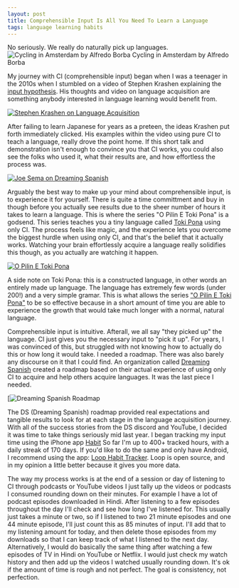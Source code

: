 ```yaml
---
layout: post
title: Comprehensible Input Is All You Need To Learn a Language
tags: language learning habits
---
```


No seriously. We really do naturally pick up languages.
![Cycling in Amsterdam by Alfredo Borba](https://upload.wikimedia.org/wikipedia/commons/thumb/0/04/Cycling_Amsterdam_03.jpg/960px-Cycling_Amsterdam_03.jpg?20140811165132) Cycling in Amsterdam by Alfredo Borba   

My journey with CI (comprehensible input) began when I was a teenager in the 2010s when I stumbled on a video of Stephen Krashen explaining the [input hypothesis](https://en.wikipedia.org/wiki/Input_hypothesis). His thoughts and video on language acquisition are something anybody interested in language learning would benefit from.  

[![Stephen Krashen on Language Acquisition](https://i.ytimg.com/vi/NiTsduRreug/hqdefault.jpg?sqp=-oaymwE1CKgBEF5IVfKriqkDKAgBFQAAiEIYAXABwAEG8AEB-AG-AoAC8AGKAgwIABABGFwgWihlMA8=&rs=AOn4CLC694p0XaG_tmRchR4uedBCeobgNg)](https://youtu.be/NiTsduRreug?si=2ppZsTceiJ_ltJ3G)   

After failing to learn Japanese for years as a preteen, the ideas Krashen put forth immediately clicked. His examples within the video using pure CI to teach a language, really drove the point home. If this short talk and demonstration isn't enough to convince you that CI works, you could also see the folks who used it, what their results are, and how effortless the process was. 

[![Joe Sema on Dreaming Spanish](https://i.ytimg.com/vi/oYdgd0eTorQ/hqdefault.jpg?sqp=-oaymwEbCKgBEF5IVfKriqkDDggBFQAAiEIYAXABwAEG&rs=AOn4CLDfXNDF0po0Ed96JBa7BO7SAAyAgQ)](https://youtu.be/oYdgd0eTorQ?si=i8ZRy4oC3Zy_ClM4)   

Arguably the best way to make up your mind about comprehensible input, is to experience it for yourself. There is quite a time committment and buy in though before you actually see results due to the sheer number of hours it takes to learn a language. This is where the series "O Pilin E Toki Pona" is a godsend. This series teaches you a tiny language called [Toki Pona](https://en.wikipedia.org/wiki/Toki_Pona) using only CI. The process feels like magic, and the experience lets you overcome the biggest hurdle when using only CI, and that's the belief that it actually works. Watching your brain effortlessly acquire a language really solidifies this though, as you actually are watching it happen.  

[![O Pilin E Toki Pona](https://i.ytimg.com/vi/j_a0s0wowhE/hqdefault.jpg?sqp=-oaymwE1CKgBEF5IVfKriqkDKAgBFQAAiEIYAXABwAEG8AEB-AHOBYACgAqKAgwIABABGH8gHCgTMA8=&rs=AOn4CLAodrnDzFpALwSNx_lMC6yhSKpVHg)](https://youtu.be/j_a0s0wowhE?si=qJGvhie6wDs0SM6T)

A side note on Toki Pona: this is a constructed language, in other words an entirely made up language. The language has extremely few words (under 200!) and a very simple gramar. This is what allows the series ["O Pilin E Toki Pona"](https://www.youtube.com/playlist?list=PLwYL9_SRAk8EXSZPSTm9lm2kD_Z1RzUgm) to be so effective because in a short amount of time you are able to experience the growth that would take much longer with a normal, natural language. 

Comprehensible input is intuitive. Afterall, we all say "they picked up" the language. CI just gives you the necessary input to "pick it up". For years, I was convinced of this, but struggled with not knowing how to actually do this or how long it would take. I needed a roadmap. There was also barely any discourse on it that I could find. An organization called [Dreaming Spanish](https://www.dreamingspanish.com/about) created a roadmap based on their actual experience of using only CI to acquire and help others acquire languages. It was the last piece I needed.  

[![Dreaming Spanish Roadmap](https://cdn.prod.website-files.com/60fb923336a77a79f20d5348/671620276bd7687592327cc0_Compact%20Dreaming%20Spanish%20timeline-p-1080.png)  

The DS (Dreaming Spanish) roadmap provided real expectations and tangible results to look for at each stage in the language acquisition journey. With all of the success stories from the DS discord and YouTube, I decided it was time to take things seriously mid last year. I began tracking my input time using the iPhone app [Habit](https://apps.apple.com/us/app/habit-tracker/id1438388363) So far I'm up to 400+ tracked hours, with a daily streak of 170 days. If you'd like to do the same and only have Android, I recommend using the app: [Loop Habit Tracker](https://play.google.com/store/apps/details?id=org.isoron.uhabits&hl=en). Loop is open source, and in my opinion a little better because it gives you more data.  

The way my process works is at the end of a session or day of listening to CI through podcasts or YouTube videos I just tally up the videos or podcasts I consumed rounding down on their minutes. For example I have a lot of podcast episodes downloaded in Hindi. After listening to a few episodes throughout the day I'll check and see how long I've listened for. This usually just takes a minute or two, so if I listened to two 21 minute episodes and one 44 minute episode, I'll just count this as 85 minutes of input. I'll add that to my listening amount for today, and then delete those episodes from my downloads so that I can keep track of what I listened to the next day. Alternatively, I would do basically the same thing after watching a few episodes of TV in Hindi on YouTube or Netflix. I would just check my watch history and then add up the videos I watched usually rounding down. It's ok if the amount of time is rough and not perfect. The goal is consistency, not perfection. 